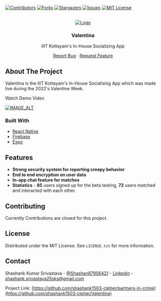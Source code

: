 <div id="top"></div>

[![Contributors][contributors-shield]][contributors-url]
[![Forks][forks-shield]][forks-url]
[![Stargazers][stars-shield]][stars-url]
[![Issues][issues-shield]][issues-url]
[![MIT License][license-shield]][license-url]

<!-- PROJECT LOGO -->
<br />
<div align="center">
  <a href="https://github.com/shashank1503-cipher/Valentina">
    <img src="https://res.cloudinary.com/dpjf6btln/image/upload/v1658203905/Group_48_gnd9ee.png" alt="Logo" >
  </a>

  <h3 align="center">Valentina</h3>

  <p align="center">
   IIIT Kottayam's In-House Socializing App
   </p>
   <p align="center">
    <a href="https://github.com/shashank1503-cipher/partners-in-crime-backend/issues">Report Bug</a>
    ·
    <a href="https://github.com/shashank1503-cipher/partners-in-crime-backend/issues">Request Feature</a>
  </p>
</div>

<!-- ABOUT THE PROJECT -->

## About The Project

Valentina is the IIIT Kottayam's In-House Socialising App which was made live during the 2022's Valentine Week.

Watch Demo Video 

[![IMAGE_ALT](https://res.cloudinary.com/dpjf6btln/image/upload/v1655268162/Group_1_fsxtab.png)](https://www.youtube.com/watch?v=ybyPOLrMCCo)

### Built With

- [React Native](https://reactnative.dev/)
- [Firebase](https://firebase.google.com/)
- [Expo](https://expo.dev/)

## Features

- **Strong security system for reporting creepy behavior**
- **End to end encryption on user data**
- **In-app chat feature for matches**
- **Statistics** - **85** users signed up for the beta testing, **72** users matched and interacted with each other.



<!-- CONTRIBUTING -->

## Contributing

Currently Contributions are closed for this project.

<!-- LICENSE -->

## License

Distributed under the MIT License. See `LICENSE.txt` for more information.

<!-- CONTACT -->

## Contact

Shashank Kumar Srivastava - [@Shashan87956421](https://twitter.com/Shashan87956421) - [Linkedin](https://www.linkedin.com/in/shashank-srivastava-a72899201/) - shashank.srivastava25sks@gmail.com

Project Link: [https://github.com/shashank1503-cipher/partners-in-crime](https://github.com/shashank1503-cipher/Valentina)


<!-- MARKDOWN LINKS & IMAGES -->
<!-- https://www.markdownguide.org/basic-syntax/#reference-style-links -->

[contributors-shield]: https://img.shields.io/github/contributors/shashank1503-cipher/Valentina.svg?style=for-the-badge
[contributors-url]: https://github.com/shashank1503-cipher/Valentina/graphs/contributors
[forks-shield]: https://img.shields.io/github/forks/shashank1503-cipher/Valentina?style=for-the-badge
[forks-url]: https://github.com/shashank1503-cipher/Valentina/network/members
[stars-shield]: https://img.shields.io/github/stars/shashank1503-cipher/Valentina?style=for-the-badge
[stars-url]: https://github.com/shashank1503-cipher/Valentina/stargazers
[issues-shield]: https://img.shields.io/github/issues/shashank1503-cipher/Valentina?style=for-the-badge
[issues-url]: https://github.com/shashank1503-cipher/Valentina/issues
[license-shield]: https://img.shields.io/github/license/shashank1503-cipher/Valentina?style=for-the-badge
[license-url]: https://github.com/shashank1503-cipher/Valentina/blob/main/LICENSE

